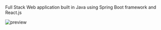 Full Stack Web application built in Java using Spring Boot framework and React.js


 
 
![preview](https://github.com/kubicaaaa/WalletApp/assets/136459875/91e2bfb7-7156-40e0-be6c-70b0c028e090)
